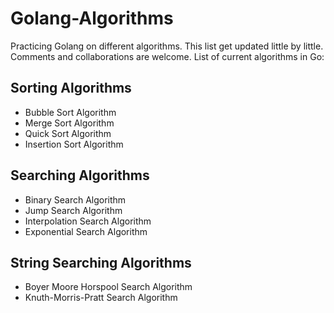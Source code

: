 # Golang-Algorithms

Practicing Golang on different algorithms. This list get updated little by little. Comments and collaborations are welcome. List of current algorithms in Go:

## Sorting Algorithms
- Bubble Sort Algorithm
- Merge Sort Algorithm
- Quick Sort Algorithm
- Insertion Sort Algorithm

## Searching Algorithms
- Binary Search Algorithm
- Jump Search Algorithm
- Interpolation Search Algorithm
- Exponential Search Algorithm

## String Searching Algorithms
- Boyer Moore Horspool Search Algorithm
- Knuth-Morris-Pratt Search Algorithm
